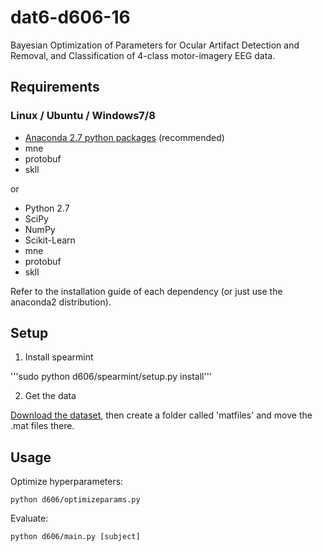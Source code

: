 # dat6-d606-16
Bayesian Optimization of Parameters for Ocular Artifact Detection and Removal, and Classification of 4-class motor-imagery EEG data.

## Requirements

### Linux / Ubuntu / Windows7/8

- [Anaconda 2.7 python packages](https://www.continuum.io/downloads) (recommended)
- mne
- protobuf
- skll

or

- Python 2.7
- SciPy
- NumPy
- Scikit-Learn
- mne
- protobuf
- skll

Refer to the installation guide of each dependency (or just use the anaconda2 distribution).

## Setup

1. Install spearmint

'''sudo python d606/spearmint/setup.py install'''

2. Get the data

[Download the dataset](http://bnci-horizon-2020.eu/database/data-sets), then create a folder called 'matfiles' and move the .mat files there.

## Usage

Optimize hyperparameters:

    python d606/optimizeparams.py

Evaluate:

    python d606/main.py [subject]